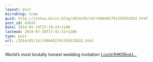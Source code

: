 ```yaml
---
layout: post
microblog: true
guid: http://joshua.micro.blog/2014/05/14/t466462761359532032.html
post_id: 41643
date: 2014-05-14T17:19:23+1100
lastmod: 2019-07-30T17:41:51+1100
type: post
url: /2014/05/14/t466462761359532032.html
---
```

World’s most brutally honest wedding invitation [t.co/m1HKt5hoU...](http://t.co/m1HKt5hoUD)
